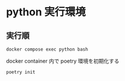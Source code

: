 # python 実行環境

## 実行順

```(bash)
docker compose exec python bash
```

docker container 内で poetry 環境を初期化する

```(bash)
poetry init
```
